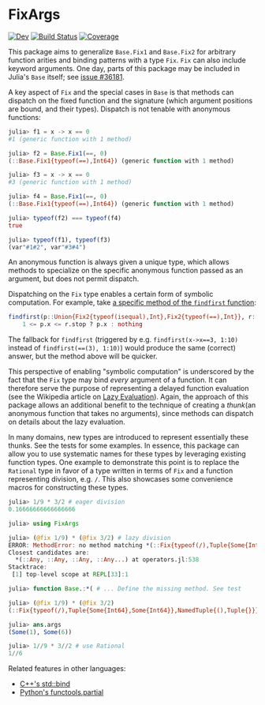 # FixArgs

[![Dev](https://img.shields.io/badge/docs-dev-blue.svg)](https://goretkin.github.io/FixArgs.jl/dev)
[![Build Status](https://github.com/goretkin/FixArgs.jl/workflows/CI/badge.svg)](https://github.com/goretkin/FixArgs.jl/actions)
[![Coverage](https://codecov.io/gh/goretkin/FixArgs.jl/branch/main/graph/badge.svg)](https://codecov.io/gh/goretkin/FixArgs.jl)

This package aims to generalize `Base.Fix1` and `Base.Fix2` for arbitrary function arities and binding patterns with a type `Fix`.
`Fix` can also include keyword arguments.
One day, parts of this package may be included in Julia's `Base` itself; see [issue #36181](https://github.com/JuliaLang/julia/issues/36181).

A key aspect of `Fix` and the special cases in `Base` is that methods can dispatch on the fixed function and the signature (which argument positions are bound, and their types).
Dispatch is not tenable with anonymous functions:

```julia
julia> f1 = x -> x == 0
#1 (generic function with 1 method)

julia> f2 = Base.Fix1(==, 0)
(::Base.Fix1{typeof(==),Int64}) (generic function with 1 method)

julia> f3 = x -> x == 0
#3 (generic function with 1 method)

julia> f4 = Base.Fix1(==, 0)
(::Base.Fix1{typeof(==),Int64}) (generic function with 1 method)

julia> typeof(f2) === typeof(f4)
true

julia> typeof(f1), typeof(f3)
(var"#1#2", var"#3#4")
```

An anonymous function is always given a unique type, which allows methods to specialize on the specific anonymous function passed as an argument, but does not permit dispatch.

Dispatching on the `Fix` type enables a certain form of symbolic computation.
For example, take [a specific method of the `findfirst` function](https://github.com/JuliaLang/julia/blob/1f9e8bdbcf0ded6f1386f9329a284366dbb56120/base/array.jl#L1878-L1879):

```julia
findfirst(p::Union{Fix2{typeof(isequal),Int},Fix2{typeof(==),Int}}, r::OneTo{Int}) =
    1 <= p.x <= r.stop ? p.x : nothing
```

The fallback for `findfirst` (triggered by e.g. `findfirst(x->x==3, 1:10)` instead of `findfirst(==(3), 1:10)`) would produce the same (correct) answer, but the method above will be quicker.

This perspective of enabling "symbolic computation" is underscored by the fact that the `Fix` type may bind _every_ argument of a function.
It can therefore serve the purpose of representing a delayed function evaluation (see the Wikipedia article on [Lazy Evaluation](https://en.wikipedia.org/wiki/Lazy_evaluation)).
Again, the approach of this package allows an additional benefit to the technique of creating a _thunk_(an anonymous function that takes no arguments), since methods can dispatch on details about the lazy evaluation.

In many domains, new types are introduced to represent essentially these thunks. See the tests for some examples.
In essence, this package can allow you to use systematic names for these types by leveraging existing function types.
One example to demonstrate this point is to replace the `Rational` type in favor of a type written in terms of `Fix` and a function representing division, e.g. `/`.
This also showcases some convenience macros for constructing these types.

```julia
julia> 1/9 * 3/2 # eager division
0.16666666666666666

julia> using FixArgs

julia> (@fix 1/9) * (@fix 3/2) # lazy division
ERROR: MethodError: no method matching *(::Fix{typeof(/),Tuple{Some{Int64},Some{Int64}},NamedTuple{(),Tuple{}}}, ::Fix{typeof(/),Tuple{Some{Int64},Some{Int64}},NamedTuple{(),Tuple{}}})
Closest candidates are:
  *(::Any, ::Any, ::Any, ::Any...) at operators.jl:538
Stacktrace:
 [1] top-level scope at REPL[33]:1

julia> function Base.:*( # ... Define the missing method. See test

julia> (@fix 1/9) * (@fix 3/2)
(::Fix{typeof(/),Tuple{Some{Int64},Some{Int64}},NamedTuple{(),Tuple{}}}) (generic function with 1 method)

julia> ans.args
(Some(1), Some(6))

julia> 1//9 * 3//2 # use Rational
1//6
```



Related features in other languages:
- [C++'s std::bind](https://en.cppreference.com/w/cpp/utility/functional/bind)
- [Python's functools.partial](https://docs.python.org/3/library/functools.html#functools.partial)
